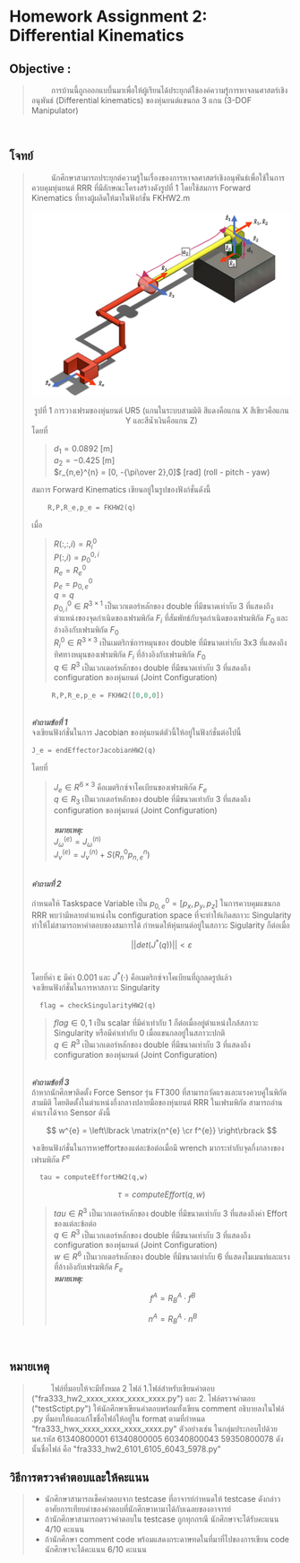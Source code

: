 # Homework Assignment 2: Differential Kinematics

## Objective : 
> &ensp;&ensp;&ensp;&ensp;&ensp;การบ้านนี้ถูกออกแบบึ้นมาเพื่อให้ผู้เรียนได้ประยุกต์ใช้องค์ความรู้การหาจลนศาสตร์เชิงอนุพันธ์ (Differential kinematics) ของหุ่นยนต์แขนกล 3 แกน (3-DOF Manipulator)

<br>

## โจทย์
> &ensp;&ensp;&ensp;&ensp;&ensp;นักศึกษาสามารถประยุกต์ความรู้ในเรื่องของการหาจลศาสตร์เชิงอนุพันธ์เพื่อใช้ในการควบคุมหุ่นยนต์ RRR ที่มีลักษณะโครงสร้างดังรูปที่ 1 โดยใช้สมการ Forward Kinematics ที่ทางผู้ผลิดให้มาในฟังก์ชั่น FKHW2.m<br><br>
![img](pic1.png)
> <center>รูปที่ 1 การวางเฟรมของหุ่นยนต์ UR5 (แกนในระบบสามมิติ สีแดงคือแกน X สีเขียวคือแกน Y และสีน้ำเงินคือแกน Z)</center>
> โดยที่ <br>
>
>>$d_{1} = 0.0892$ [m] <br>
> $a_{2} = -0.425$ [m] <br>
> $r_{n,e}^{n} = [0, -{\pi\over 2},0]$ [rad] (roll - pitch - yaw) <br>
>
> สมการ Forward Kinematics เขียนอยู่ในรูปของฟังก์ชั่นดังนี้
>
> ```python
>     R,P,R_e,p_e = FKHW2(q)
> ```
> เมื่อ <br>
>> $R(:,:,i) = R_{i}^{0}$ <br>
>> $P(:,i) = p_{0}^{0,i}$ <br>
>> $R_{e} = R_{e}^{0}$ <br>
>> $p_{e} = p_{0,e}^{0}$ <br>
>> $q = q$ <br>
>> $p_{0,i}^{0} \in R^{3 \times 1}$ เป็นเวกเตอร์หลักของ double ที่มีขนาดเท่ากับ 3 ที่แสดงถึงตำแหน่งของจุดกำเนิดของเฟรมพิกัด $F_{i}$ ที่สัมพัทธ์กับจุดกำเนิดของเฟรมพิกัด $F_{0}$ และอ้างอิงกับเฟรมพิกัด $F_{0}$ <br>
> $R_{i}^{0} \in R^{3 \times 3}$ เป็นเมตริกซ์การหมุนของ double ที่มีขนาดเท่ากับ 3x3 ที่แสดงถึงทิศทางหมุนของเฟรมพิกัด $F_{i}$ ที่อ้างอิงกับเฟรมพิกัด $F_{0}$ <br>
> $q \in R^{3}$ เป็นเวกเตอร์หลักของ double ที่มีขนาดเท่ากับ 3 ที่แสดงถึง configuration ของหุ่นยนต์ (Joint Configuration) <br>
> ```python
>      R,P,R_e,p_e = FKHW2([0,0,0])
>```
><br>
> <i><b>คำถามข้อที่ 1 </i></b><br>
> จงเขียนฟังก์ชั่นในการ Jacobian ของหุ่นยนต์ตัวนี้ให้อยู่ในฟังก์ชั่นต่อไปนี้ <br>
>
> ```python
> J_e = endEffectorJacobianHW2(q)
>```
> โดยที่ <br>
>>$J_{e} \in R^{6 \times 3}$ คือเมตริกซ์จาโคเบียนของเฟรมพิกัด $F_{e}$ <br>
>>$q \in R_{3}$ เป็นเวกเตอร์หลักของ double ที่มีขนาดเท่ากับ 3 ที่แสดงถึง configuration ของหุ่นยนต์ (Joint Configuration) <br><br>
>><i><b>หมายเหตุ: </b></i><br>
>> $J_{\omega}^{(e)} = J_{\omega}^{(n)}$ <br>
>> $J_{v}^{(e)} = J_{v}^{(n)} + S(R_{n}^{0}  p_{n,e}^{n})$<br>
>
> <br>
> <i><b>คำถามที่ 2</b></i>
>
> กำหนดให้ Taskspace Variable เป็น $p_{0,e}^{0} = [p_{x},p_{y},p_{z}]$ ในการควบคุมแขนกล RRR พบว่ามีหลายตำแหน่งใน configuration space ที่จะทำให้เกิดสถาวะ Singularity ทำให้ไม่สามารถหาคำตอบของสมการได้ กำหนดให้หุ่นยนต์อยู่ในสภาวะ Sigularity ก็ต่อเมื่อ<br>
>
> $$ ||det(J^{*}(q))|| < ε $$
> <br>
>
>โดยที่ค่า &epsilon; มีค่า 0.001 และ $J^{*}(\cdot)$ คือเมตริกซ์จาโคเบียนที่ถูกลดรูปแล้ว <br>
> จงเขียนฟังก์ชั่นในการหาสภาวะ Singularity
> ```python
>   flag = checkSingularityHW2(q)
> ```
>> $flag \in {0,1}$ เป็น scalar ที่มีค่าเท่ากับ 1 ก็ต่อเมื่ออยู่ตำแหน่งใกล้สภาวะ Singularity หรือมีค่าเท่ากับ 0 เมื่อแขนกลอยู่ในสภาวะปกติ <br>
>> $q \in R^{3}$ เป็นเวกเตอร์หลักของ double ที่มีขนาดเท่ากับ 3 ที่แสดงถึง configuration ของหุ่นยนต์ (Joint Configuration) <br>
>
> <br>
> <i><b> คำถามข้อที่ 3</b></i><br>
> ถ้าหากนักศึกษาติดตั้ง Force Sensor รุ่น FT300 ที่สามารถวัดแรงและแรงควบคู่ในพิกัดสามมิติ โดยติดตั้งในตำแหน่งกึ่งกลางปลายมือของหุ่นยนต์ RRR ในเฟรมพิกัด  สามารถอ่านค่าแรงได้จาก Sensor ดังนี้
>
> $$ w^{e} = \left\lbrack \matrix{n^{e} \cr f^{e}} \right\rbrack $$
>
> จงเขียนฟังก์ชั่นในการหาeffortของแต่ละข้อต่อเมื่อมี wrench มากระทำกับจุดกึ่งกลางของเฟรมพิกัด $F^{e}$
>```python
>   tau = computeEffortHW2(q,w)
>```
>$$\tau = computeEffort(q,w)$$
>> $tau \in R^{3}$ เป็นเวกเตอร์หลักของ double ที่มีขนาดเท่ากับ 3 ที่แสดงถึงค่า Effort ของแต่ละข้อต่อ <br>
> $q \in R^{3}$ เป็นเวกเตอร์หลักของ double ที่มีขนาดเท่ากับ 3 ที่แสดงถึง configuration ของหุ่นยนต์ (Joint Configuration)  <br>
> $w \in R^{6}$ เป็นเวกเตอร์หลักของ double ที่มีขนาดเท่ากับ 6 ที่แสดงโมเมนท์และแรงที่อ้างอิงกับเฟรมพิกัด $F_{e}$ <br>
>><i><b>หมายเหตุ: </b></i><br>
>>
>>$$ f^{A} = R_{B}^{A}\cdot f^{B} $$
>>
>>$$ n^{A} = R_{B}^{A}\cdot n^{B} $$
<br>

## หมายเหตุ
> &ensp;&ensp;&ensp;&ensp;&ensp;ไฟล์ที่มอบให้จะมีทั้งหมด 2 ไฟล์ 1.ไฟล์สำหรับเขียนคำตอบ ("fra333_hw2_xxxx_xxxx_xxxx_xxxx.py") และ 2. ไฟล์ตรวจคำตอบ ("testSctipt.py") ให้นักศึกษาเขียนคำตอบพร้อมทั้งเขียน comment อธิบายลงในไฟล์ .py ที่มอบให้และแก้ไขชื่อไฟล์ให้อยู่ใน format ตามที่กำหนด "fra333_hwx_xxxx_xxxx_xxxx_xxxx.py" ตัวอย่างเช่น ในกลุ่มประกอบไปด้วยนศ.รหัส 61340800001 61340800005 60340800043 59350800078 ดังนั้นชื่อไฟล์ คือ "fra333_hw2_6101_6105_6043_5978.py" 

## วิธีการตรวจคำตอบและให้คะแนน

> - นักศึกษาสามารถเช็คคำตอบจาก testcase ที่อาจารย์กำหนดให้
testcase ดังกล่าวอาศัยการเทียบค่าของคำตอบที่นักศึกษาหามาได้กับเฉลยของอาจารย์ <br>
> - ถ้านักศึกษาสามารถตรวจคำตอบใน testcase ถูกทุกกรณี นักศึกษาจะได้รับคะแนน 4/10 คะแนน <br>
> - ถ้านักศึกษา comment code พร้อมแสดงกระดาษทดในที่มาที่ไปของการเขียน code นักศึกษาจะได้คะแนน 6/10 คะแนน <br>
